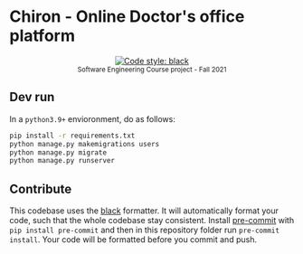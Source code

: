 <p align="center"><h1>Chiron - Online Doctor's office platform</h1></p>


<p align="center">
<a href="https://github.com/psf/black"><img alt="Code style: black" src="https://img.shields.io/badge/code%20style-black-000000.svg"></a>
<br>
<small>Software Engineering Course project - Fall 2021</small>
</p>


## Dev run
In a `python3.9+` envioronment, do as follows:
```bash
pip install -r requirements.txt
python manage.py makemigrations users
python manage.py migrate
python manage.py runserver
```

## Contribute
This codebase uses the [black](https://github.com/psf/black) formatter.
It will automatically format your code, such that the whole codebase stay consistent.
Install [pre-commit](https://pre-commit.com/) with `pip install pre-commit` and then in this repository folder run `pre-commit install`.
Your code will be formatted before you commit and push.
